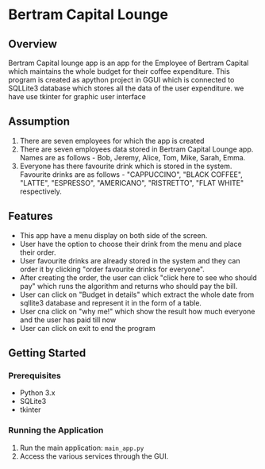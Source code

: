 # Bertram Capital Lounge

## Overview
Bertram Capital lounge app is an app for the Employee of Bertram Capital which maintains the whole budget for their coffee expenditure. This program is created as apython project in GGUI  which is connected to 
SQLLite3 database which stores all the data of the user expenditure.  we have use tkinter for graphic user interface


## Assumption
1. There are seven employees for which the app is created
2. There are seven employees data stored in Bertram Capital Lounge app. Names are as follows - Bob, Jeremy, Alice, Tom, Mike, Sarah, Emma.
3. Everyone has there favourite drink which is stored in the system. Favourite drinks are as follows - "CAPPUCCINO", "BLACK COFFEE", "LATTE", "ESPRESSO", "AMERICANO", "RISTRETTO", "FLAT WHITE" respectively.

## Features
- This app have a menu display on both side of the screen.
- User have the option to choose their drink from the menu and place their order.
- User favourite drinks are already stored in the system and they can order it by clicking "order favourite drinks for everyone".
- After creating the order, the user can click "click here to see who should pay" which runs the algorithm and returns who should pay the bill. 
- User can click on "Budget in details" which extract the whole date from sqllite3 database and represent it in the form of a table.
- User cna click on "why me!" which show the result how much everyone and the user has paid till now
- User can click on exit to end the program

## Getting Started

### Prerequisites
- Python 3.x
- SQLite3
- tkinter



### Running the Application
1. Run the main application: `main_app.py`
2. Access the various services through the GUI.